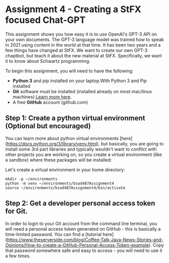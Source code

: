 # Assignment 4 - Creating a StFX focused Chat-GPT

This assignment shows you how easy it is to use OpenAI's GPT-3 API on your own documents.  The GPT-3 language model was trained how to speak in 2021 using content in the world at that time.   It has been two years and a few things have changed at StFX.  We want to create our own GPT-3 chaptbot, but teach it about the new material at StFX.  Specifically, we want it to know about Schwartz programming.  

To begin this assignment, you will need to have the following:

* **Python 3** and pip installed on your laptop.With Python 3 and Pip installed
* **Git** software must be installed (installed already on most mac/linux machines)  [Learn more here](https://github.com/git-guides/install-git).
* A free **GitHub** account (github.com)

## Step 1: Create a python virtual environment (Optional but encouraged)

You can learn more about python virtual environments [here] (https://docs.python.org/3/library/venv.html), but basically, you are going to install some 3rd part libraries and typically wouldn't want to conflict with other projects you are working on, so you create a virtual environment (like a sandbox) where these packages will be installed:

Let's create a virtual environment in your home directory:

    mkdir -p ~/environments
    python -m venv ~/environments/bsad487Assignment4
    source ~/environments/bsad487Assignment4/bin/activate

## Step 2: Get a developer personal access token for Git.

In order to login to your Git account from the command line terminal, you will need a personal access token generated on GitHub - this is basically a time-limited password.  You can find a [tutorial here] (https://www.theserverside.com/blog/Coffee-Talk-Java-News-Stories-and-Opinions/How-to-create-a-GitHub-Personal-Access-Token-example).  Copy that password somewhere safe and easy to access - you will need to use it a few times.